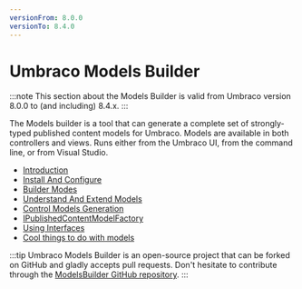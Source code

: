 ```yaml
---
versionFrom: 8.0.0
versionTo: 8.4.0
---
```


# Umbraco Models Builder

:::note
This section about the Models Builder is valid from Umbraco version 8.0.0 to (and including) 8.4.x.
:::

The Models builder is a tool that can generate a complete set of strongly-typed published content models for Umbraco. Models are available in both controllers and views. Runs either from the Umbraco UI, from the command line, or from Visual Studio.

* [Introduction](introduction-vpre8.5.md)
* [Install And Configure](configuration-vpre8.5.md)
* [Builder Modes](Builder-Modes-vpre8.5.md)
* [Understand And Extend Models](Understand-And-Extend-vpre8.5.md)
* [Control Models Generation](Control-Generation-vpre8.5.md)
* [IPublishedContentModelFactory](IPublishedContentModelFactory-vpre8.5.md)
* [Using Interfaces](Using-Interfaces-vpre8.5.md)
* [Cool things to do with models](CoolThingsWithModels-vpre8.5.md)

:::tip
Umbraco Models Builder is an open-source project that can be forked on GitHub and gladly accepts pull requests. Don't hesitate to contribute through the [ModelsBuilder GitHub repository](https://github.com/zpqrtbnk/Zbu.ModelsBuilder).
:::

